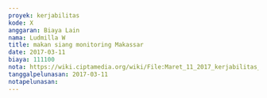 ```yaml
---
proyek: kerjabilitas
kode: X
anggaran: Biaya Lain
nama: Ludmilla W
title: makan siang monitoring Makassar
date: 2017-03-11
biaya: 111100
nota: https://wiki.ciptamedia.org/wiki/File:Maret_11_2017_kerjabilitas_X_konsumsi_new_losari_ludmillaa.jpg
tanggalpelunasan: 2017-03-11
notapelunasan:
---
```

